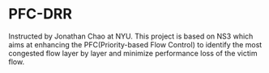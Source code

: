 # PFC-DRR
Instructed by Jonathan Chao at NYU. This project is based on NS3 which aims at enhancing the PFC(Priority-based Flow Control) to identify the most congested flow layer by layer and minimize performance loss of the victim flow.

